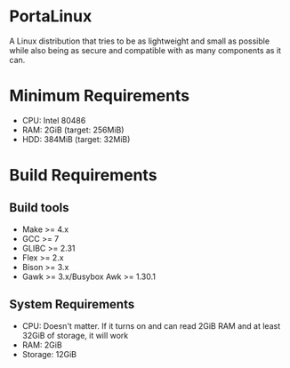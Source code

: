 # PortaLinux

A Linux distribution that tries to be as lightweight and small as possible while
also being as secure and compatible with as many components as it can.

# Minimum Requirements

- CPU: Intel 80486
- RAM: 2GiB (target: 256MiB)
- HDD: 384MiB (target: 32MiB)

# Build Requirements

## Build tools

- Make >= 4.x
- GCC >= 7
- GLIBC >= 2.31
- Flex >= 2.x
- Bison >= 3.x
- Gawk >= 3.x/Busybox Awk >= 1.30.1

## System Requirements

- CPU: Doesn't matter. If it turns on and can read 2GiB RAM and at least 32GiB
of storage, it will work
- RAM: 2GiB
- Storage: 12GiB

